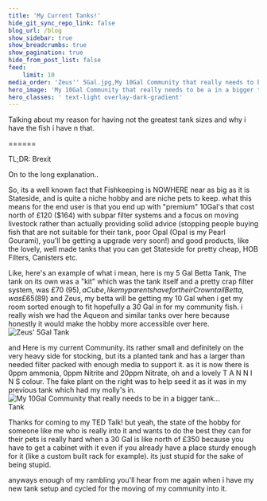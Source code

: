 ```yaml
---
title: 'My Current Tanks!'
hide_git_sync_repo_link: false
blog_url: /blog
show_sidebar: true
show_breadcrumbs: true
show_pagination: true
hide_from_post_list: false
feed:
    limit: 10
media_order: 'Zeus'' 5Gal.jpg,My 10Gal Community that really needs to be a in a bigger tank but M O N E Y.jpg'
hero_image: 'My 10Gal Community that really needs to be a in a bigger tank but M O N E Y.jpg'
hero_classes: ' text-light overlay-dark-gradient'
---
```


Talking about my reason for having not the greatest tank sizes and why i have the fish i have n that.

======

TL;DR: Brexit

On to the long explanation..

So, its a well known fact that Fishkeeping is NOWHERE near as big as it is Stateside, and is quite a niche hobby and are niche pets to keep. what this means for the end user is that you end up with "premium" 10Gal's that cost north of £120 ($164) with subpar filter systems and a focus on moving livestock rather than actually providing solid advice (stopping people buying fish that are not suitable for their tank, poor Opal (Opal is my Pearl Gourami), you'll be getting a upgrade very soon!) and good products, like the lovely, well made tanks that you can get Stateside for pretty cheap, HOB Filters, Canisters etc. 

Like, here's an example of what i mean, here is my 5 Gal Betta Tank, The tank on its own was a "kit" which was the tank itself and a pretty crap filter system, was £70 ($95), a Cube, like my parents have for their Crowntail Betta, was £65 ($89) and Zeus, my betta will be getting my 10 Gal when i get my room sorted enough to fit hopefully a 30 Gal in for my community fish. i really wish we had the Aqueon and similar tanks over here because honestly it would make the hobby more accessible over here.
<img style="max-width: 45%;" src="https://cabooshyy.xyz/user/pages/04.fishkeeping/my-current-tanks/Zeus'%205Gal.jpg" class="img-fit-contain" alt="Zeus' 5Gal Tank">


and Here is my current Community. its rather small and definitely on the very heavy side for stocking, but its a planted tank and has a larger than needed filter packed with enough media to support it. as it is now there is 0ppm ammonia, 0ppm Nitrite and 20ppm Nitrate, oh and a lovely T A N N I N S colour. The fake plant on the right was to help seed it as it was in my previous tank which had my molly's in.
<img style="max-width: 85%;" src="https://cabooshyy.xyz/user/pages/04.fishkeeping/my-current-tanks/My%2010Gal%20Community%20that%20really%20needs%20to%20be%20a%20in%20a%20bigger%20tank%20but%20M%20O%20N%20E%20Y.jpg" class="img-fit-contain" alt="My 10Gal Community that really needs to be in a bigger tank... Tank">

Thanks for coming to my TED Talk!
but yeah, the state of the hobby for someone like me who is really into it and wants to do the best they can for their pets is really hard when a 30 Gal is like north of £350 because you have to get a cabinet with it even if you already have a place sturdy enough for it (like a custom built rack for example). its just stupid for the sake of being stupid.

anyways enough of my rambling you'll hear from me again when i have my new tank setup and cycled for the moving of my community into it.